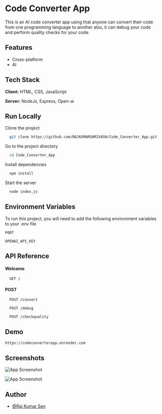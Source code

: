 # Code Converter App

This is an AI code converter app using that anyone can convert their code from one programming language to another
also, it can debug your code and perform quality checks for your code.

## Features

- Cross-platform
- AI

## Tech Stack

**Client:** HTML, CSS, JavaScript

**Server:** NodeJs, Express, Open-ai

## Run Locally

Clone the project

```bash
  git clone https://github.com/RAJKUMARSHRIVASH/Code_Converter_App.git
```

Go to the project directory

```bash
  cd Code_Converter_App
```

Install dependencies

```bash
  npm install
```

Start the server

```bash
  node index.js
```


## Environment Variables

To run this project, you will need to add the following environment variables to your .env file

`PORT`

`OPENAI_API_KEY`

## API Reference

#### Welcome 

```http
  GET /
```

#### POST

```http
  POST /convert
```
```http
  POST /debug
```
```http
  POST /checkquality
```

## Demo
```
https://codeconverterapp.onrender.com
```
## Screenshots

![App Screenshot](https://i.imgur.com/7W1Pxsm.png)

![App Screenshot](https://i.imgur.com/o2ETOrW.png)

## Author

- [@Raj Kumar Sen](https://github.com/RAJKUMARSHRIVASH)

